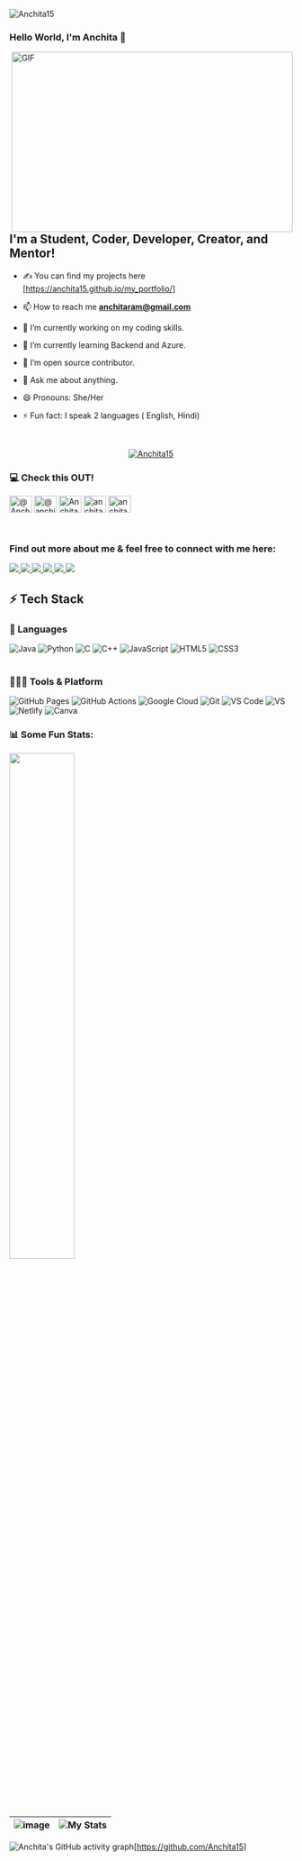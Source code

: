 <p align="left"> <img src="https://komarev.com/ghpvc/?username=Anchita15&label=Profile%20views&color=0e75b6&style=flat" alt="Anchita15" /> </p>

### Hello World, I'm Anchita 👋

 <img align="right" alt="GIF" src="https://github.com/arsentieva/arsentieva/blob/main/code.gif?raw=true" width="500" height="320" />


## I'm a Student, Coder, Developer, Creator, and Mentor!
- ✍ You can find my projects here [https://anchita15.github.io/my_portfolio/]
- 📫 How to reach me **anchitaram@gmail.com**

- 🔭 I’m currently working on my coding skills.
- 🌱 I’m currently learning Backend and Azure.
- 👯 I’m open source contributor.
- 💬 Ask me about anything.
- 😄 Pronouns: She/Her
- ⚡ Fun fact: I speak 2 languages ( English, Hindi)

<br />

<p align="center"> <a href="https://github.com/ryo-ma/github-profile-trophy"><img src="https://github-profile-trophy.vercel.app/?username=Anchita15&theme=algolia&column=7&no-bg=tr&no-frame=true" alt="Anchita15" /></a> </p>

### 💻 Check this OUT!


<a href="https://codepen.io/Anchita15" target="blank"><img align="center" src="https://raw.githubusercontent.com/rahuldkjain/github-profile-readme-generator/master/src/images/icons/Social/codepen.svg" alt="@Anchita15" height="30" width="40" /></a>
<a href="https://www.hackerrank.com/anchitaram" target="blank"><img align="center" src="https://raw.githubusercontent.com/rahuldkjain/github-profile-readme-generator/master/src/images/icons/Social/hackerrank.svg" alt="@anchitaram" height="30" width="40" /></a>
<a href="https://leetcode.com/Anchita15/" target="blank"><img align="center" src="https://raw.githubusercontent.com/rahuldkjain/github-profile-readme-generator/master/src/images/icons/Social/leet-code.svg" alt="Anchita15" height="30" width="40" /></a>
<a href="https://www.instagram.com/anchita_ramani/" target="blank"><img align="center" src="https://cdn.jsdelivr.net/npm/simple-icons@3.0.1/icons/instagram.svg" alt="anchita_ramani" height="30" width="40" /></a>
<a href="https://www.codechef.com/users/anchita_ramani" target="blank"><img align="center" src="https://cdn.jsdelivr.net/npm/simple-icons@3.1.0/icons/codechef.svg" alt="anchita_ramani" height="30" width="40" /></a>
</p>

<br />


### Find out more about me & feel free to connect with me here:


<a href="https://www.linkedin.com/in/anchita-ramani-874277188/">
		<img src="https://img.shields.io/badge/LinkedIn-0077B5?style=for-the-badge&logo=linkedin&logoColor=white" />
	</a>
	<a href="https://twitter.com/AnchitaRamani">
		<img src="https://img.shields.io/badge/Twitter-1DA1F2?style=for-the-badge&logo=twitter&logoColor=white" />
	</a>
	<a href="https://www.instagram.com/anchita_ramani/">
		<img src="https://img.shields.io/badge/Instagram-E4405F?style=for-the-badge&logo=instagram&logoColor=white" />
	</a>
 <a href="https://dev.to/anchita15">
	<img src="https://img.shields.io/badge/dev.to-0A0A0A?style=for-the-badge&logo=devdotto&logoColor=white" />
	</a>
  <a href="https://anchita15.github.io/my_portfolio/">
		<img src="https://img.shields.io/badge/portfolio-1AA260?style=for-the-badge&logo=About.me&logoColor=white" />
	</a>
 
  <a href="mailto:anchitaram@gmail.com">
		<img src="https://img.shields.io/badge/Gmail-D14836?style=for-the-badge&logo=gmail&logoColor=white" />
	</a>
</p>


## ⚡ Tech Stack


### 🚀 Languages

![Java](https://img.shields.io/badge/Java-ED8B00?style=for-the-badge&logo=java&logoColor=white)
![Python](https://img.shields.io/badge/Python-FFD43B?style=for-the-badge&logo=python&logoColor=306998)
![C](https://img.shields.io/badge/C-00599C?style=for-the-badge&logo=c&logoColor=white)
![C++](https://img.shields.io/badge/C%2B%2B-00599C?style=for-the-badge&logo=c%2B%2B&logoColor=white)
![JavaScript](https://img.shields.io/badge/JavaScript-323330?style=for-the-badge&logo=javascript&logoColor=F7DF1E)
![HTML5](https://img.shields.io/badge/HTML5-E34F26?style=for-the-badge&logo=html5&logoColor=white)
![CSS3](https://img.shields.io/badge/CSS3-1572B6?style=for-the-badge&logo=css3&logoColor=white)
<br />
<br />

### 🧑🏻‍💻 Tools & Platform

![GitHub Pages](https://img.shields.io/badge/GitHub_Pages-100000?style=for-the-badge&logo=github&logoColor=white)
![GitHub Actions](https://img.shields.io/badge/GitHub_Actions-2088FF?style=for-the-badge&logo=github-actions&logoColor=white)
![Google Cloud](https://img.shields.io/badge/Google_Cloud-4285F4?style=for-the-badge&logo=google-cloud&logoColor=white)
![Git](https://img.shields.io/badge/Git-F05032?style=for-the-badge&logo=git&logoColor=white)
![VS Code](https://img.shields.io/badge/Visual_Studio_Code-0078D4?style=for-the-badge&logo=visual%20studio%20code&logoColor=white)
![VS](https://img.shields.io/badge/Visual_Studio-5C2D91?style=for-the-badge&logo=visual%20studio&logoColor=white)
![Netlify](https://img.shields.io/badge/Netlify-00C7B7?style=for-the-badge&logo=netlify&logoColor=white)
![Canva](https://img.shields.io/badge/Canva-%2300C4CC.svg?&style=for-the-badge&logo=Canva&logoColor=white)

### 📊 Some Fun Stats:
<img width="48%" src="https://github-readme-streak-stats.herokuapp.com/?user=Anchita15&hide_border=true&theme=radical" />

| ![image](https://github-readme-stats.vercel.app/api?username=Anchita15&&show_icons=true&title_color=ffff88ff&icon_color=bb2acf&text_color=daf7dc&bg_color=151515) | ![My Stats](https://github-readme-stats.vercel.app/api/top-langs/?username=Anchita15&theme=midnight-purple) | 
| --- | --- |


![Anchita's GitHub activity graph](https://activity-graph.herokuapp.com/graph?username=Anchita15&hide_border=true&theme=redical)[https://github.com/Anchita15]



